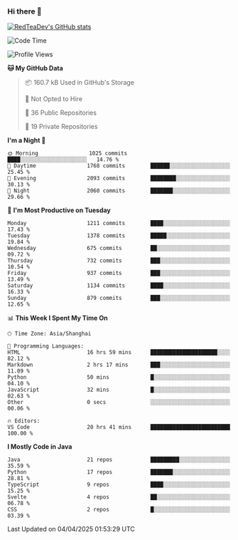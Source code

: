 ### Hi there 👋

<!--
**RedTeaDev/RedTeaDev** is a ✨ _special_ ✨ repository because its `README.md` (this file) appears on your GitHub profile.

Here are some ideas to get you started:

- 🔭 I’m currently working on ...
- 🌱 I’m currently learning ...
- 👯 I’m looking to collaborate on ...
- 🤔 I’m looking for help with ...
- 💬 Ask me about ...
- 📫 How to reach me: ...
- 😄 Pronouns: ...
- ⚡ Fun fact: ...
-->

<!--
[![wakatime](https://wakatime.com/badge/user/6b101ed0-04c0-4490-9283-eb61f2efff96.svg)](https://wakatime.com/@6b101ed0-04c0-4490-9283-eb61f2efff96)
!-->

[![RedTeaDev's GitHub stats](https://github-readme-stats.vercel.app/api?username=RedTeaDev\&include_all_commits=true)](https://github.com/anuraghazra/github-readme-stats)
<!--
[![willianrod's wakatime stats](https://github-readme-stats.vercel.app/api/wakatime?username=RedTeaDev)](https://github.com/anuraghazra/github-readme-stats)
!-->
<!--START_SECTION:waka-->
![Code Time](http://img.shields.io/badge/Code%20Time-3%2C097%20hrs%2026%20mins-blue)

![Profile Views](http://img.shields.io/badge/Profile%20Views-0-blue)

**🐱 My GitHub Data** 

> 📦 160.7 kB Used in GitHub's Storage 
 > 
> 🚫 Not Opted to Hire
 > 
> 📜 36 Public Repositories 
 > 
> 🔑 19 Private Repositories 
 > 
**I'm a Night 🦉** 

```text
🌞 Morning                1025 commits        ████░░░░░░░░░░░░░░░░░░░░░   14.76 % 
🌆 Daytime                1768 commits        ██████░░░░░░░░░░░░░░░░░░░   25.45 % 
🌃 Evening                2093 commits        ████████░░░░░░░░░░░░░░░░░   30.13 % 
🌙 Night                  2060 commits        ███████░░░░░░░░░░░░░░░░░░   29.66 % 
```
📅 **I'm Most Productive on Tuesday** 

```text
Monday                   1211 commits        ████░░░░░░░░░░░░░░░░░░░░░   17.43 % 
Tuesday                  1378 commits        █████░░░░░░░░░░░░░░░░░░░░   19.84 % 
Wednesday                675 commits         ██░░░░░░░░░░░░░░░░░░░░░░░   09.72 % 
Thursday                 732 commits         ███░░░░░░░░░░░░░░░░░░░░░░   10.54 % 
Friday                   937 commits         ███░░░░░░░░░░░░░░░░░░░░░░   13.49 % 
Saturday                 1134 commits        ████░░░░░░░░░░░░░░░░░░░░░   16.33 % 
Sunday                   879 commits         ███░░░░░░░░░░░░░░░░░░░░░░   12.65 % 
```


📊 **This Week I Spent My Time On** 

```text
🕑︎ Time Zone: Asia/Shanghai

💬 Programming Languages: 
HTML                     16 hrs 59 mins      █████████████████████░░░░   82.12 % 
Markdown                 2 hrs 17 mins       ███░░░░░░░░░░░░░░░░░░░░░░   11.09 % 
Python                   50 mins             █░░░░░░░░░░░░░░░░░░░░░░░░   04.10 % 
JavaScript               32 mins             █░░░░░░░░░░░░░░░░░░░░░░░░   02.63 % 
Other                    0 secs              ░░░░░░░░░░░░░░░░░░░░░░░░░   00.06 % 

🔥 Editors: 
VS Code                  20 hrs 41 mins      █████████████████████████   100.00 % 
```

**I Mostly Code in Java** 

```text
Java                     21 repos            █████████░░░░░░░░░░░░░░░░   35.59 % 
Python                   17 repos            ███████░░░░░░░░░░░░░░░░░░   28.81 % 
TypeScript               9 repos             ████░░░░░░░░░░░░░░░░░░░░░   15.25 % 
Svelte                   4 repos             ██░░░░░░░░░░░░░░░░░░░░░░░   06.78 % 
CSS                      2 repos             █░░░░░░░░░░░░░░░░░░░░░░░░   03.39 % 
```




 Last Updated on 04/04/2025 01:53:29 UTC
<!--END_SECTION:waka-->


